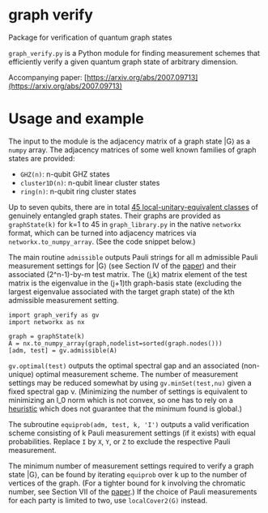 # graph verify
 Package for verification of quantum graph states

`graph_verify.py` is a Python module for finding measurement schemes that efficiently verify a given quantum graph state of arbitrary dimension.

Accompanying paper: [https://arxiv.org/abs/2007.09713](https://arxiv.org/abs/2007.09713)

# Usage and example

The input to the module is the adjacency matrix of a graph state |G⟩ as a `numpy` array. The adjacency matrices of some well known families of graph states are provided:
- `GHZ(n)`: n-qubit GHZ states
- `cluster1D(n)`: n-qubit linear cluster states
- `ring(n)`: n-qubit ring cluster states

Up to seven qubits, there are in total [45 local-unitary-equivalent classes](https://arxiv.org/abs/quant-ph/0307130) of genuinely entangled graph states. Their graphs are provided as `graphState(k)` for k=1 to 45 in `graph_library.py` in the native `networkx` format, which can be turned into adjacency matrices via `networkx.to_numpy_array`. (See the code snippet below.)

The main routine `admissible` outputs Pauli strings for all m admissible Pauli measurement settings for |G⟩ (see Section IV of the [paper](https://arxiv.org/abs/2007.09713)) and their associated (2^n-1)-by-m test matrix. The (j,k) matrix element of the test matrix is the eigenvalue in the (j+1)th graph-basis state (excluding the largest eigenvalue associated with the target graph state) of the kth admissible measurement setting.
```
import graph_verify as gv
import networkx as nx

graph = graphState(k)
A = nx.to_numpy_array(graph,nodelist=sorted(graph.nodes()))
[adm, test] = gv.admissible(A)
```

`gv.optimal(test)` outputs the optimal spectral gap and an associated (non-unique) optimal measurement scheme. The number of measurement settings may be reduced somewhat by using `gv.minSet(test,nu)` given a fixed spectral gap ν. (Minimizing the number of settings is equivalent to minimizing an l_0 norm which is not convex, so one has to rely on a [heuristic](https://www.cvxpy.org/examples/applications/sparse_solution.html#iterative-log-heuristic) which does not guarantee that the minimum found is global.)

The subroutine `equiprob(adm, test, k, 'I')` outputs a valid  verification scheme consisting of k Pauli measurement settings (if it exists) with equal probabilities. Replace `I` by `X`, `Y`, or `Z` to exclude the respective Pauli measurement.

The minimum number of measurement settings required to verify a graph state |G⟩, can be found by iterating `equiprob` over k up to the number of vertices of the graph. (For a tighter bound for k involving the chromatic number, see Section VII of the [paper](https://arxiv.org/abs/2007.09713).) If the choice of Pauli measurements for each party is limited to two, use `localCover2(G)` instead.
